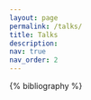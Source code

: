 ```yaml
---
layout: page
permalink: /talks/
title: Talks
description: 
nav: true
nav_order: 2
---
```


<!-- _pages/publications.md -->

<!-- Bibsearch Feature -->

<div class="publications">

{% bibliography %}

</div>
